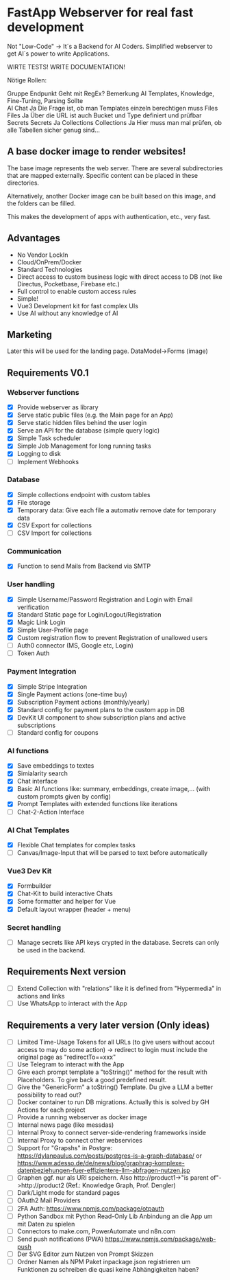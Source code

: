# FastApp Webserver for real fast development

Not "Low-Code" -> It´s a Backend for AI Coders.
Simplified webserver to get AI´s power to write Applications.

WIRTE TESTS!
WRITE DOCUMENTATION!


Nötige Rollen:

Gruppe      Endpunkt                                        Geht mit RegEx?     Bemerkung
AI          Templates, Knowledge, Fine-Tuning, Parsing      Sollte              
AI          Chat                                            Ja                  Die Frage ist, ob man Templates einzeln berechtigen muss
Files       Files                                           Ja                  Über die URL ist auch Bucket und Type definiert und prüfbar
Secrets     Secrets                                         Ja
Collections Collections                                     Ja                  Hier muss man mal prüfen, ob alle Tabellen sicher genug sind...


## A base docker image to render websites!

The base image represents the web server.
There are several subdirectories that are mapped externally.
Specific content can be placed in these directories.

Alternatively, another Docker image can be built based on this image, and the folders can be filled.

This makes the development of apps with authentication, etc., very fast.

## Advantages

- No Vendor LockIn
- Cloud/OnPrem/Docker
- Standard Technologies
- Direct access to custom business logic with direct access to DB (not like Directus, Pocketbase, Firebase etc.)
- Full control to enable custom access rules
- Simple!
- Vue3 Development kit for fast complex UIs
- Use AI without any knowledge of AI

## Marketing

Later this will be used for the landing page.
DataModel->Forms (image)

## Requirements V0.1

### Webserver functions

- [x] Provide webserver as library
- [x] Serve static public files (e.g. the Main page for an App)
- [x] Serve static hidden files behind the user login
- [x] Serve an API for the database (simple query logic)
- [x] Simple Task scheduler
- [x] Simple Job Management for long running tasks
- [x] Logging to disk
- [ ] Implement Webhooks

### Database

- [x] Simple collections endpoint with custom tables
- [x] File storage
- [x] Temporary data: Give each file a automativ remove date for temporary data
- [x] CSV Export for collections
- [ ] CSV Import for collections

### Communication

- [x] Function to send Mails from Backend via SMTP

### User handling

- [x] Simple Username/Password Registration and Login with Email verification
- [x] Standard Static page for Login/Logout/Registration
- [x] Magic Link Login
- [x] Simple User-Profile page
- [x] Custom registration flow to prevent Registration of unallowed users
- [ ] Auth0 connector (MS, Google etc, Login)
- [ ] Token Auth

### Payment Integration

- [x] Simple Stripe Integration
- [x] Single Payment actions (one-time buy)
- [x] Subscription Payment actions (monthly/yearly)
- [x] Standard config for payment plans to the custom app in DB
- [x] DevKit UI component to show subscription plans and active subscriptions
- [ ] Standard config for coupons

### AI functions

- [x] Save embeddings to textes
- [x] Simialarity search
- [x] Chat interface
- [x] Basic AI functions like: summary, embeddings, create image,... (with custom prompts given by config)
- [x] Prompt Templates with extended functions like iterations
- [ ] Chat-2-Action Interface

### AI Chat Templates

- [x] Flexible Chat templates for complex tasks
- [ ] Canvas/Image-Input that will be parsed to text before automatically

### Vue3 Dev Kit

- [x] Formbuilder
- [x] Chat-Kit to build interactive Chats
- [x] Some formatter and helper for Vue
- [x] Default layout wrapper (header + menu)

### Secret handling

- [ ] Manage secrets like API keys crypted in the database. Secrets can only be used in the backend.

## Requirements Next version

- [ ] Extend Collection with "relations" like it is defined from "Hypermedia" in actions and links
- [ ] Use WhatsApp to interact with the App

## Requirements a very later version (Only ideas)

- [ ] Limited Time-Usage Tokens for all URLs (to give users without accout access to may do some action) -> redirect to login must include the original page as "redirectTo==xxx"
- [ ] Use Telegram to interact with the App
- [ ] Give each prompt template a "toString()" method for the result with Placeholders. To give back a good predefined result.
- [ ] Give the "GenericForm" a toString() Template. Du give a LLM a better possibility to read out?
- [ ] Docker container to run DB migrations. Actually this is solved by GH Actions for each project
- [ ] Provide a running webserver as docker image
- [ ] Internal news page (like messdas)
- [ ] Internal Proxy to connect server-side-rendering frameworks inside
- [ ] Internal Proxy to connect other webservices
- [ ] Support for "Grapshs" in Postgre: https://dylanpaulus.com/posts/postgres-is-a-graph-database/ or https://www.adesso.de/de/news/blog/graphrag-komplexe-datenbeziehungen-fuer-effizientere-llm-abfragen-nutzen.jsp
- [ ] Graphen ggf. nur als URI speichern. Also http://product1->"is parent of"->http://product2 (Ref.: Knowledge Graph, Prof. Dengler)
- [ ] Dark/Light mode for standard pages
- [ ] OAuth2 Mail Providers
- [ ] 2FA Auth: https://www.npmjs.com/package/otpauth
- [ ] Python Sandbox mit Python Read-Only Lib Anbindung an die App um mit Daten zu spielen
- [ ] Connectors to make.com, PowerAutomate und n8n.com
- [ ] Send push notifications (PWA) https://www.npmjs.com/package/web-push
- [ ] Der SVG Editor zum Nutzen von Prompt Skizzen
- [ ] Ordner Namen als NPM Paket inpackage.json registrieren um Funktionen zu schreiben die quasi keine Abhängigkeiten haben?
